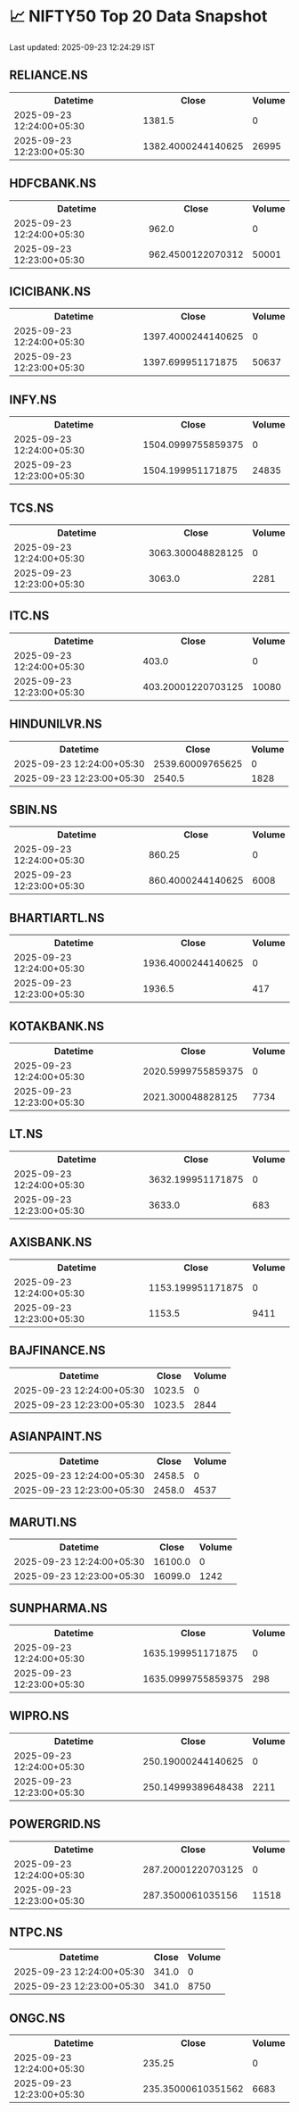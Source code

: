 # 📈 NIFTY50 Top 20 Data Snapshot

Last updated: 2025-09-23 12:24:29 IST

## RELIANCE.NS

<table>
  <tr><th>Datetime</th><th>Close</th><th>Volume</th></tr>
  <tr><td>2025-09-23 12:24:00+05:30</td><td>1381.5</td><td>0</td></tr>
  <tr><td>2025-09-23 12:23:00+05:30</td><td>1382.4000244140625</td><td>26995</td></tr>
</table>

## HDFCBANK.NS

<table>
  <tr><th>Datetime</th><th>Close</th><th>Volume</th></tr>
  <tr><td>2025-09-23 12:24:00+05:30</td><td>962.0</td><td>0</td></tr>
  <tr><td>2025-09-23 12:23:00+05:30</td><td>962.4500122070312</td><td>50001</td></tr>
</table>

## ICICIBANK.NS

<table>
  <tr><th>Datetime</th><th>Close</th><th>Volume</th></tr>
  <tr><td>2025-09-23 12:24:00+05:30</td><td>1397.4000244140625</td><td>0</td></tr>
  <tr><td>2025-09-23 12:23:00+05:30</td><td>1397.699951171875</td><td>50637</td></tr>
</table>

## INFY.NS

<table>
  <tr><th>Datetime</th><th>Close</th><th>Volume</th></tr>
  <tr><td>2025-09-23 12:24:00+05:30</td><td>1504.0999755859375</td><td>0</td></tr>
  <tr><td>2025-09-23 12:23:00+05:30</td><td>1504.199951171875</td><td>24835</td></tr>
</table>

## TCS.NS

<table>
  <tr><th>Datetime</th><th>Close</th><th>Volume</th></tr>
  <tr><td>2025-09-23 12:24:00+05:30</td><td>3063.300048828125</td><td>0</td></tr>
  <tr><td>2025-09-23 12:23:00+05:30</td><td>3063.0</td><td>2281</td></tr>
</table>

## ITC.NS

<table>
  <tr><th>Datetime</th><th>Close</th><th>Volume</th></tr>
  <tr><td>2025-09-23 12:24:00+05:30</td><td>403.0</td><td>0</td></tr>
  <tr><td>2025-09-23 12:23:00+05:30</td><td>403.20001220703125</td><td>10080</td></tr>
</table>

## HINDUNILVR.NS

<table>
  <tr><th>Datetime</th><th>Close</th><th>Volume</th></tr>
  <tr><td>2025-09-23 12:24:00+05:30</td><td>2539.60009765625</td><td>0</td></tr>
  <tr><td>2025-09-23 12:23:00+05:30</td><td>2540.5</td><td>1828</td></tr>
</table>

## SBIN.NS

<table>
  <tr><th>Datetime</th><th>Close</th><th>Volume</th></tr>
  <tr><td>2025-09-23 12:24:00+05:30</td><td>860.25</td><td>0</td></tr>
  <tr><td>2025-09-23 12:23:00+05:30</td><td>860.4000244140625</td><td>6008</td></tr>
</table>

## BHARTIARTL.NS

<table>
  <tr><th>Datetime</th><th>Close</th><th>Volume</th></tr>
  <tr><td>2025-09-23 12:24:00+05:30</td><td>1936.4000244140625</td><td>0</td></tr>
  <tr><td>2025-09-23 12:23:00+05:30</td><td>1936.5</td><td>417</td></tr>
</table>

## KOTAKBANK.NS

<table>
  <tr><th>Datetime</th><th>Close</th><th>Volume</th></tr>
  <tr><td>2025-09-23 12:24:00+05:30</td><td>2020.5999755859375</td><td>0</td></tr>
  <tr><td>2025-09-23 12:23:00+05:30</td><td>2021.300048828125</td><td>7734</td></tr>
</table>

## LT.NS

<table>
  <tr><th>Datetime</th><th>Close</th><th>Volume</th></tr>
  <tr><td>2025-09-23 12:24:00+05:30</td><td>3632.199951171875</td><td>0</td></tr>
  <tr><td>2025-09-23 12:23:00+05:30</td><td>3633.0</td><td>683</td></tr>
</table>

## AXISBANK.NS

<table>
  <tr><th>Datetime</th><th>Close</th><th>Volume</th></tr>
  <tr><td>2025-09-23 12:24:00+05:30</td><td>1153.199951171875</td><td>0</td></tr>
  <tr><td>2025-09-23 12:23:00+05:30</td><td>1153.5</td><td>9411</td></tr>
</table>

## BAJFINANCE.NS

<table>
  <tr><th>Datetime</th><th>Close</th><th>Volume</th></tr>
  <tr><td>2025-09-23 12:24:00+05:30</td><td>1023.5</td><td>0</td></tr>
  <tr><td>2025-09-23 12:23:00+05:30</td><td>1023.5</td><td>2844</td></tr>
</table>

## ASIANPAINT.NS

<table>
  <tr><th>Datetime</th><th>Close</th><th>Volume</th></tr>
  <tr><td>2025-09-23 12:24:00+05:30</td><td>2458.5</td><td>0</td></tr>
  <tr><td>2025-09-23 12:23:00+05:30</td><td>2458.0</td><td>4537</td></tr>
</table>

## MARUTI.NS

<table>
  <tr><th>Datetime</th><th>Close</th><th>Volume</th></tr>
  <tr><td>2025-09-23 12:24:00+05:30</td><td>16100.0</td><td>0</td></tr>
  <tr><td>2025-09-23 12:23:00+05:30</td><td>16099.0</td><td>1242</td></tr>
</table>

## SUNPHARMA.NS

<table>
  <tr><th>Datetime</th><th>Close</th><th>Volume</th></tr>
  <tr><td>2025-09-23 12:24:00+05:30</td><td>1635.199951171875</td><td>0</td></tr>
  <tr><td>2025-09-23 12:23:00+05:30</td><td>1635.0999755859375</td><td>298</td></tr>
</table>

## WIPRO.NS

<table>
  <tr><th>Datetime</th><th>Close</th><th>Volume</th></tr>
  <tr><td>2025-09-23 12:24:00+05:30</td><td>250.19000244140625</td><td>0</td></tr>
  <tr><td>2025-09-23 12:23:00+05:30</td><td>250.14999389648438</td><td>2211</td></tr>
</table>

## POWERGRID.NS

<table>
  <tr><th>Datetime</th><th>Close</th><th>Volume</th></tr>
  <tr><td>2025-09-23 12:24:00+05:30</td><td>287.20001220703125</td><td>0</td></tr>
  <tr><td>2025-09-23 12:23:00+05:30</td><td>287.3500061035156</td><td>11518</td></tr>
</table>

## NTPC.NS

<table>
  <tr><th>Datetime</th><th>Close</th><th>Volume</th></tr>
  <tr><td>2025-09-23 12:24:00+05:30</td><td>341.0</td><td>0</td></tr>
  <tr><td>2025-09-23 12:23:00+05:30</td><td>341.0</td><td>8750</td></tr>
</table>

## ONGC.NS

<table>
  <tr><th>Datetime</th><th>Close</th><th>Volume</th></tr>
  <tr><td>2025-09-23 12:24:00+05:30</td><td>235.25</td><td>0</td></tr>
  <tr><td>2025-09-23 12:23:00+05:30</td><td>235.35000610351562</td><td>6683</td></tr>
</table>

